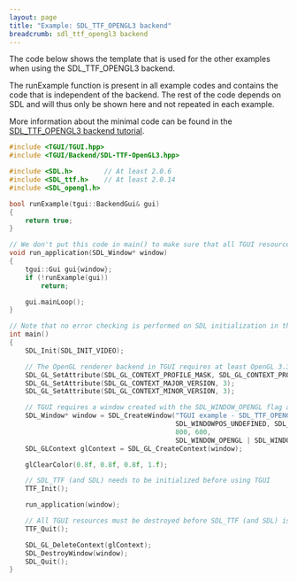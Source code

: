 ```yaml
---
layout: page
title: "Example: SDL_TTF_OPENGL3 backend"
breadcrumb: sdl_ttf_opengl3 backend
---
```


The code below shows the template that is used for the other examples when using the SDL\_TTF\_OPENGL3 backend.

The runExample function is present in all example codes and contains the code that is independent of the backend. The rest of the code depends on SDL and will thus only be shown here and not repeated in each example.

More information about the minimal code can be found in the [SDL_TTF_OPENGL3 backend tutorial](/tutorials/0.10/backend-sdl-ttf-opengl3/).

``` c++
#include <TGUI/TGUI.hpp>
#include <TGUI/Backend/SDL-TTF-OpenGL3.hpp>

#include <SDL.h>        // At least 2.0.6
#include <SDL_ttf.h>    // At least 2.0.14
#include <SDL_opengl.h>

bool runExample(tgui::BackendGui& gui)
{
    return true;
}

// We don't put this code in main() to make sure that all TGUI resources are destroyed before destroying SDL
void run_application(SDL_Window* window)
{
    tgui::Gui gui{window};
    if (!runExample(gui))
        return;

    gui.mainLoop();
}

// Note that no error checking is performed on SDL initialization in this example code
int main()
{
    SDL_Init(SDL_INIT_VIDEO);

    // The OpenGL renderer backend in TGUI requires at least OpenGL 3.3
    SDL_GL_SetAttribute(SDL_GL_CONTEXT_PROFILE_MASK, SDL_GL_CONTEXT_PROFILE_CORE);
    SDL_GL_SetAttribute(SDL_GL_CONTEXT_MAJOR_VERSION, 3);
    SDL_GL_SetAttribute(SDL_GL_CONTEXT_MINOR_VERSION, 3);

    // TGUI requires a window created with the SDL_WINDOW_OPENGL flag and an OpenGL context
    SDL_Window* window = SDL_CreateWindow("TGUI example - SDL_TTF_OPENGL3 backend",
                                          SDL_WINDOWPOS_UNDEFINED, SDL_WINDOWPOS_UNDEFINED,
                                          800, 600,
                                          SDL_WINDOW_OPENGL | SDL_WINDOW_SHOWN);
    SDL_GLContext glContext = SDL_GL_CreateContext(window);

    glClearColor(0.8f, 0.8f, 0.8f, 1.f);

    // SDL_TTF (and SDL) needs to be initialized before using TGUI
    TTF_Init();

    run_application(window);

    // All TGUI resources must be destroyed before SDL_TTF (and SDL) is cleaned up
    TTF_Quit();

    SDL_GL_DeleteContext(glContext);
    SDL_DestroyWindow(window);
    SDL_Quit();
}
```
